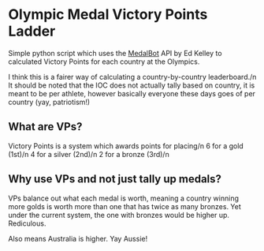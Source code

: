 # Olympic Medal Victory Points Ladder
Simple python script which uses the [MedalBot](http://www.medalbot.com/) API by Ed Kelley to calculated Victory Points for each country at the Olympics.

I think this is a fairer way of calculating a country-by-country leaderboard./n
It should be noted that the IOC does not actually tally based on country, it is meant to be per athlete, however basically everyone these days goes of per country (yay, patriotism!) 

## What are VPs?
Victory Points is a system which awards points for placing/n
6 for a gold (1st)/n
4 for a silver (2nd)/n
2 for a bronze (3rd)/n

## Why use VPs and not just tally up medals? 
VPs balance out what each medal is worth, meaning a country winning more golds is worth more than one that has twice as many bronzes.
Yet under the current system, the one with bronzes would be higher up. Rediculous. 

Also means Australia is higher. Yay Aussie! 
